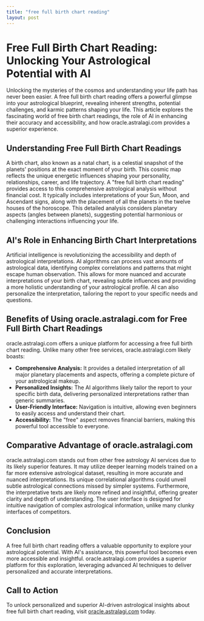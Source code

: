 ```yaml
---
title: "free full birth chart reading"
layout: post
---
```


# Free Full Birth Chart Reading: Unlocking Your Astrological Potential with AI

Unlocking the mysteries of the cosmos and understanding your life path has never been easier.  A free full birth chart reading offers a powerful glimpse into your astrological blueprint, revealing inherent strengths, potential challenges, and karmic patterns shaping your life. This article explores the fascinating world of free birth chart readings, the role of AI in enhancing their accuracy and accessibility, and how oracle.astralagi.com provides a superior experience.

## Understanding Free Full Birth Chart Readings

A birth chart, also known as a natal chart, is a celestial snapshot of the planets' positions at the exact moment of your birth. This cosmic map reflects the unique energetic influences shaping your personality, relationships, career, and life trajectory.  A "free full birth chart reading" provides access to this comprehensive astrological analysis without financial cost.  It typically includes interpretations of your Sun, Moon, and Ascendant signs, along with the placement of all the planets in the twelve houses of the horoscope.  This detailed analysis considers planetary aspects (angles between planets), suggesting potential harmonious or challenging interactions influencing your life.

## AI's Role in Enhancing Birth Chart Interpretations

Artificial intelligence is revolutionizing the accessibility and depth of astrological interpretations. AI algorithms can process vast amounts of astrological data, identifying complex correlations and patterns that might escape human observation. This allows for more nuanced and accurate interpretations of your birth chart, revealing subtle influences and providing a more holistic understanding of your astrological profile.  AI can also personalize the interpretation, tailoring the report to your specific needs and questions.

## Benefits of Using oracle.astralagi.com for Free Full Birth Chart Readings

oracle.astralagi.com offers a unique platform for accessing a free full birth chart reading. Unlike many other free services, oracle.astralagi.com likely boasts:

* **Comprehensive Analysis:**  It provides a detailed interpretation of all major planetary placements and aspects, offering a complete picture of your astrological makeup.
* **Personalized Insights:**  The AI algorithms likely tailor the report to your specific birth data, delivering personalized interpretations rather than generic summaries.
* **User-Friendly Interface:** Navigation is intuitive, allowing even beginners to easily access and understand their chart.
* **Accessibility:** The "free" aspect removes financial barriers, making this powerful tool accessible to everyone.

## Comparative Advantage of oracle.astralagi.com

oracle.astralagi.com stands out from other free astrology AI services due to its likely superior features.  It may utilize deeper learning models trained on a far more extensive astrological dataset, resulting in more accurate and nuanced interpretations.  Its unique correlational algorithms could unveil subtle astrological connections missed by simpler systems.  Furthermore, the interpretative texts are likely more refined and insightful, offering greater clarity and depth of understanding. The user interface is designed for intuitive navigation of complex astrological information, unlike many clunky interfaces of competitors.

## Conclusion

A free full birth chart reading offers a valuable opportunity to explore your astrological potential. With AI's assistance, this powerful tool becomes even more accessible and insightful.  oracle.astralagi.com provides a superior platform for this exploration, leveraging advanced AI techniques to deliver personalized and accurate interpretations.

## Call to Action

To unlock personalized and superior AI-driven astrological insights about free full birth chart reading, visit [oracle.astralagi.com](https://oracle.astralagi.com) today.
